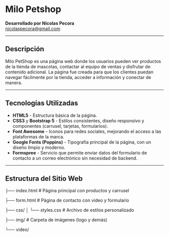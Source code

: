 # Milo Petshop 
**Desarrollado por Nicolas Pecora**  
nicolaspecora@gmail.com

---

## Descripción  
Milo PetShop es una página web donde los usuarios pueden ver productos de la tienda de mascotas,  contactar al equipo de ventas y disfrutar de contenido adicional. La página fue creada para que los clientes puedan navegar fácilmente por la tienda, acceder a información y conectar de manera.

---

## Tecnologías Utilizadas  

- **HTML5** - Estructura básica de la página.
- **CSS3** y **Bootstrap 5** - Estilos consistentes, diseño responsivo y componentes (carrusel, tarjetas, formularios).
- **Font Awesome** - Iconos para redes sociales, mejorando el acceso a las plataformas de la marca.
- **Google Fonts (Poppins)** - Tipografía principal de la página, con un diseño limpio y moderno.
- **Formspree** - Servicio que permite enviar datos del formulario de contacto a un correo electrónico sin necesidad de backend.

---

## Estructura del Sitio Web

├── index.html                # Página principal con productos y carrusel

├── form.html                 # Página de contacto con video y formulario

├── css/
│   └── styles.css            # Archivo de estilos personalizado

├── img/                      # Carpeta de imágenes (logo y demás)

└── video/
